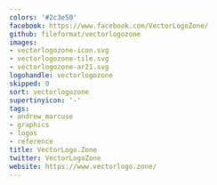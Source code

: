 ```yaml
---
colors: '#2c3e50'
facebook: https://www.facebook.com/VectorLogoZone/
github: fileformat/vectorlogozone
images:
- vectorlogozone-icon.svg
- vectorlogozone-tile.svg
- vectorlogozone-ar21.svg
logohandle: vectorlogozone
skipped: 0
sort: vectorlogozone
supertinyicon: '-'
tags:
- andrew_marcuse
- graphics
- logos
- reference
title: VectorLogo.Zone
twitter: VectorLogoZone
website: https://www.vectorlogo.zone/
---
```

